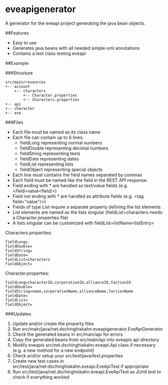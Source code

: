 # eveapigenerator
A generator for the eveapi project generating the java bean objects.

##Features
- Easy to use
- Generates java beans with all needed simple-xml annotations
- Contains a test class testing eveapi


##Example

###Structure
```
src/main/resources
+-- account
    +-- characters
        +-- Character.properties
        +-- Characters.properties
+-- api
+-- character
+-- eve
```
###Files

- Each file must be named as its class name
- Each file can contain up to 6 lines:
  - fieldLong representing normal numbers
  - fieldDouble representing decimal numbers
  - fieldString representing texts
  - fieldDate representing dates
  - fieldList representing lists
  - fieldObject representing special objects
- Each line must contains the field names separated by commas
- Each field must be named like the field in the REST API response.
- Field ending with * are handled as text/value fields (e.g. &lt;field&gt;value&lt;field/&gt;)
- Field not ending with * are handled as attribute fields (e.g. &lt;tag field="value"/&gt;)
- Fields of type List require a separate property defining the list elements
- List elements are named as the lists singular (fieldList=characters needs a Character.properties file)
- A lists singular can be customized with fieldList=listName&lt;listEntry&gt;

Characters.properties:
```properties
fieldLong=
fieldDouble=
fieldString=
fieldDate=
fieldList=characters
fieldObject=
```

Character.properties:
```properties
fieldLong=characterID,corporationID,allianceID,factionID
fieldDouble=
fieldString=name,corporationName,allianceName,factionName
fieldDate=
fieldList=
fieldObject=
```

###Updates
1. Update and/or create the property files
2. Run src/main/java/net.dschinghiskahn.eveapigenerator.EveApiGenerator
3. Check the generated beans in src/main/api for errors
4. Copy the generated beans from src/main/api into eveapis api directory
5. Modify eveapis src/net.dschinghiskahn.eveapi.Api class if necessary (e.g. a new method for a new endpoint)
6. Check and/or setup your src/test/java/test.properties
7. Create new test cases in src/test/java/net.dschinghiskahn.eveapi.EveApiTest if appropriate
8. Run src/test/java/net.dschinghiskahn.eveapi.EveApiTest as JUnit test to check if everything worked
